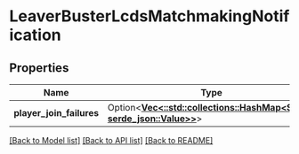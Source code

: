 # LeaverBusterLcdsMatchmakingNotification

## Properties

Name | Type | Description | Notes
------------ | ------------- | ------------- | -------------
**player_join_failures** | Option<[**Vec<::std::collections::HashMap<String, serde_json::Value>>**](map.md)> |  | [optional]

[[Back to Model list]](../README.md#documentation-for-models) [[Back to API list]](../README.md#documentation-for-api-endpoints) [[Back to README]](../README.md)


